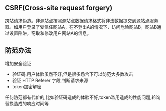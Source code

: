 ## CSRF(Cross-site request forgery)
跨站请求伪造。非源站点按照源站点数据请求格式将非法数据提交到源站点服务器。如用户登录了受信任网站A，在不登出A的情况下，访问危险网站B，网站B通过设置陷阱，窃取和修改用户网站A的信息。

## 防范办法
增加安全验证

* 验证码,用户体验虽然不好,但是很多场合下可以防范大多数攻击
* 验证 HTTP Referer 字段,判断请求来源
* token加密解密

任何防范都有代价的,比如验证码造成的体验不好,token滥用造成的性能问题,轮询替换造成的响应时间等